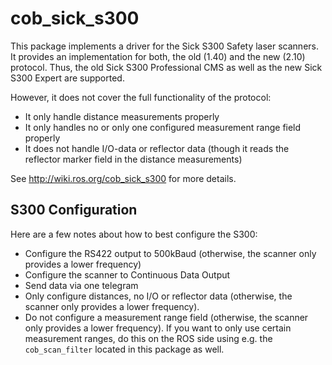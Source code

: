 # cob_sick_s300
This package implements a driver for the Sick S300 Safety laser scanners.
It provides an implementation for both, the old (1.40) and the new (2.10) protocol.
Thus, the old Sick S300 Professional CMS as well as the new Sick S300 Expert are supported.

However, it does not cover the full functionality of the protocol:
- It only handle distance measurements properly
- It only handles no or only one configured measurement range field properly
- It does not handle I/O-data or reflector data
(though it reads the reflector marker field in the distance measurements)

See http://wiki.ros.org/cob_sick_s300 for more details.

## S300 Configuration
Here are a few notes about how to best configure the S300:
- Configure the RS422 output to 500kBaud (otherwise, the scanner only provides a lower frequency)
- Configure the scanner to Continuous Data Output
- Send data via one telegram
- Only configure distances, no I/O or reflector data (otherwise, the scanner only provides a lower frequency).
- Do not configure a measurement range field (otherwise, the scanner only provides a lower frequency).
If you want to only use certain measurement ranges, do this on the ROS side using e.g. the `cob_scan_filter`
located in this package as well.
